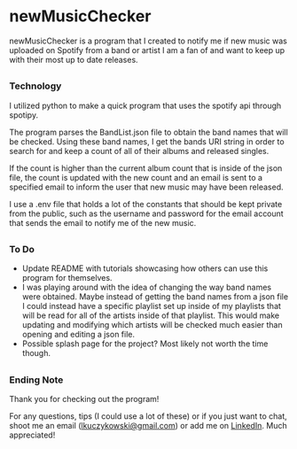 # newMusicChecker

newMusicChecker is a program that I created to notify me if new music was uploaded on Spotify from a band or artist I am a fan of and want to keep up with their most up to date releases.
##
### Technology
I utilized python to make a quick program that uses the spotify api through spotipy.

The program parses the BandList.json file to obtain the band names that will be checked. Using these band names, I get the bands URI string in order to search for and keep a count of all of their albums and released singles. 

If the count is higher than the current album count that is inside of the json file, the count is updated with the new count and an email is sent to a specified email to inform the user that new music may have been released. 


I use a .env file that holds a lot of the constants that should be kept private from the public, such as the username and password for the email account that sends the email to notify me of the new music.
##
### To Do
- Update README with tutorials showcasing how others can use this program for themselves.
- I was playing around with the idea of changing the way band names were obtained. Maybe instead of getting the band names from a json file I could instead have a specific playlist set up inside of my playlists that will be read for all of the artists inside of that playlist. This would make updating and modifying which artists will be checked much easier than opening and editing a json file.
- Possible splash page for the project? Most likely not worth the time though.
##
### Ending Note
Thank you for checking out the program! 

For any questions, tips (I could use a lot of these) or if you just want to chat, shoot me an email (lkuczykowski@gmail.com) or add me on [LinkedIn](https://www.linkedin.com/in/louiskuczykowski/). Much appreciated!